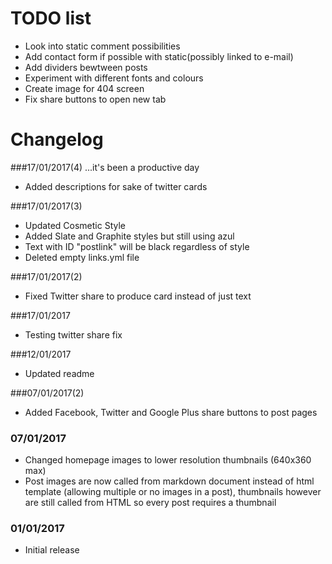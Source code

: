 # TODO list

* Look into static comment possibilities
* Add contact form if possible with static(possibly linked to e-mail)
* Add dividers bewtween posts
* Experiment with different fonts and colours
* Create image for 404 screen
* Fix share buttons to open new tab


# Changelog

###17/01/2017(4) ...it's been a productive day
* Added descriptions for sake of twitter cards

###17/01/2017(3)
* Updated Cosmetic Style
* Added Slate and Graphite styles but still using azul
* Text with ID "postlink" will be black regardless of style
* Deleted empty links.yml file

###17/01/2017(2)
* Fixed Twitter share to produce card instead of just text

###17/01/2017
* Testing twitter share fix

###12/01/2017
* Updated readme

###07/01/2017(2)
* Added Facebook, Twitter and Google Plus share buttons to post pages

### 07/01/2017
* Changed homepage images to lower resolution thumbnails (640x360 max)
* Post images are now called from markdown document instead of html template (allowing multiple or no images in a post), thumbnails however are still called from HTML so every post requires a thumbnail


### 01/01/2017
* Initial release
